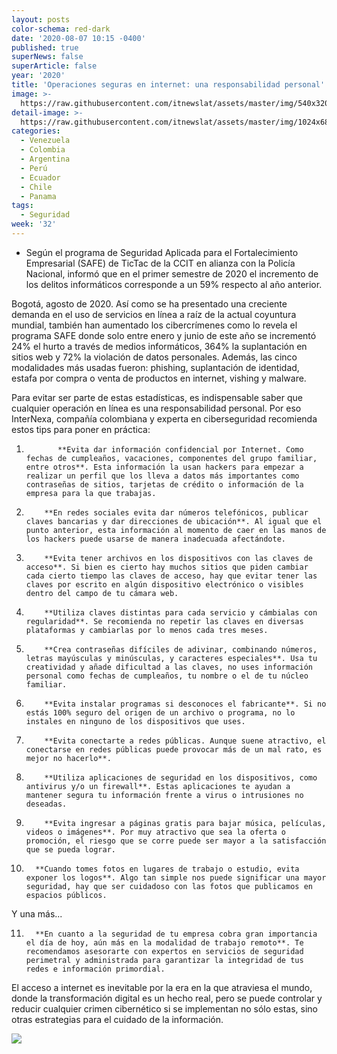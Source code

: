 ```yaml
---
layout: posts
color-schema: red-dark
date: '2020-08-07 10:15 -0400'
published: true
superNews: false
superArticle: false
year: '2020'
title: 'Operaciones seguras en internet: una responsabilidad personal'
image: >-
  https://raw.githubusercontent.com/itnewslat/assets/master/img/540x320/Usuario-p.jpg
detail-image: >-
  https://raw.githubusercontent.com/itnewslat/assets/master/img/1024x680/Usuario-g.jpg
categories:
  - Venezuela
  - Colombia
  - Argentina
  - Perú
  - Ecuador
  - Chile
  - Panama
tags:
  - Seguridad
week: '32'
---
```

- Según el programa de Seguridad Aplicada para el Fortalecimiento Empresarial (SAFE) de TicTac de la CCIT en alianza con la Policía Nacional, informó que en el primer semestre de 2020 el incremento de los delitos informáticos corresponde a un 59% respecto al año anterior.  
 
Bogotá, agosto de 2020. Así como se ha presentado una creciente demanda en el uso de servicios en línea a raíz de la actual coyuntura mundial, también han aumentado los cibercrímenes como lo revela el programa SAFE donde solo entre enero y junio de este año se incrementó 24% el hurto a través de medios informáticos,  364% la suplantación en sitios web y 72% la violación de datos personales. Además, las cinco modalidades más usadas fueron: phishing, suplantación de identidad, estafa por compra o venta de productos en internet, vishing y malware. 
 
Para evitar ser parte de estas estadísticas, es indispensable saber que cualquier operación en línea es una responsabilidad personal. Por eso InterNexa, compañía colombiana y experta en  ciberseguridad recomienda estos tips para poner en práctica:
 
1.            **Evita dar información confidencial por Internet. Como fechas de cumpleaños, vacaciones, componentes del grupo familiar, entre otros**. Esta información la usan hackers para empezar a realizar un perfil que los lleva a datos más importantes como contraseñas de sitios, tarjetas de crédito o información de la empresa para la que trabajas.
 
2.         **En redes sociales evita dar números telefónicos, publicar claves bancarias y dar direcciones de ubicación**. Al igual que el punto anterior, esta información al momento de caer en las manos de los hackers puede usarse de manera inadecuada afectándote.
 
3.         **Evita tener archivos en los dispositivos con las claves de acceso**. Si bien es cierto hay muchos sitios que piden cambiar cada cierto tiempo las claves de acceso, hay que evitar tener las claves por escrito en algún dispositivo electrónico o visibles dentro del campo de tu cámara web.
 
4.         **Utiliza claves distintas para cada servicio y cámbialas con regularidad**. Se recomienda no repetir las claves en diversas plataformas y cambiarlas por lo menos cada tres meses.
 
5.         **Crea contraseñas difíciles de adivinar, combinando números, letras mayúsculas y minúsculas, y caracteres especiales**. Usa tu creatividad y añade dificultad a las claves, no uses información personal como fechas de cumpleaños, tu nombre o el de tu núcleo familiar.
 
6.         **Evita instalar programas si desconoces el fabricante**. Si no estás 100% seguro del origen de un archivo o programa, no lo instales en ninguno de los dispositivos que uses.
 
7.         **Evita conectarte a redes públicas. Aunque suene atractivo, el conectarse en redes públicas puede provocar más de un mal rato, es mejor no hacerlo**.
 
8.         **Utiliza aplicaciones de seguridad en los dispositivos, como antivirus y/o un firewall**. Estas aplicaciones te ayudan a mantener segura tu información frente a virus o intrusiones no deseadas.
 
9.         **Evita ingresar a páginas gratis para bajar música, películas, videos o imágenes**. Por muy atractivo que sea la oferta o promoción, el riesgo que se corre puede ser mayor a la satisfacción que se pueda lograr. 
 
10.       **Cuando tomes fotos en lugares de trabajo o estudio, evita exponer los logos**. Algo tan simple nos puede significar una mayor seguridad, hay que ser cuidadoso con las fotos que publicamos en espacios públicos.
 
Y una más...
 
11.       **En cuanto a la seguridad de tu empresa cobra gran importancia el día de hoy, aún más en la modalidad de trabajo remoto**. Te recomendamos asesorarte con expertos en servicios de seguridad perimetral y administrada para garantizar la integridad de tus redes e información primordial.
 
El acceso a internet es inevitable por la era en la que atraviesa el mundo, donde la transformación digital es un hecho real, pero se puede controlar y reducir cualquier crimen cibernético si se implementan no sólo estas, sino otras estrategias para el cuidado de la información. 

<img src="https://tracker.metricool.com/c3po.jpg?hash=56f88a41e39ab42c063cc51676587a04"/>